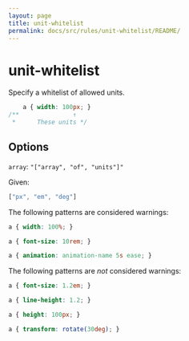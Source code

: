 ```yaml
---
layout: page
title: unit-whitelist
permalink: docs/src/rules/unit-whitelist/README/
---
```


# unit-whitelist

Specify a whitelist of allowed units.

```css
    a { width: 100px; }
/**               ↑
 *      These units */
```

## Options

`array`: `"["array", "of", "units"]"`

Given:

```js
["px", "em", "deg"]
```

The following patterns are considered warnings:

```css
a { width: 100%; }
```

```css
a { font-size: 10rem; }
```

```css
a { animation: animation-name 5s ease; }
```

The following patterns are *not* considered warnings:

```css
a { font-size: 1.2em; }
```

```css
a { line-height: 1.2; }
```

```css
a { height: 100px; }
```

```css
a { transform: rotate(30deg); }
```

